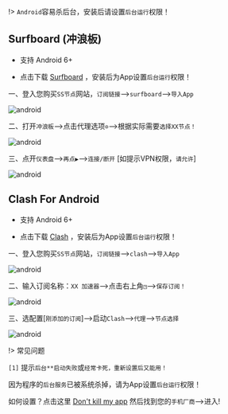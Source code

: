 !> `Android`容易杀后台，安装后请设置`后台运行`权限！

## Surfboard (冲浪板)

* 支持 Android 6+

* 点击下载 <a href="media/android/sfb.apk" target="_blank">Surfboard</a> ，安装后为App设置`后台运行`权限！

一、登入您购买`SS节点`网站，`订阅链接`-->`surfboard`-->`导入App`

![android](media/android/sub_1.jpg ':size=360')

二、打开`冲浪板`-->点击代理选项`⊙`-->根据实际需要`选择XX节点！`

![android](media/android/sub_2.jpg ':size=360')

三、点开`仪表盘`-->`再点▶`-->`连接/断开` [如提示VPN权限，`请允许`]

![android](media/android/sub_3.jpg ':size=360')

## Clash For Android 

* 支持 Android 6+

* 点击下载 <a href="media/android/cfa.apk" target="_blank">Clash</a> ，安装后为App设置`后台运行`权限！

一、登入您购买`SS节点`网站，`订阅链接`-->`clash`-->`导入App`

![android](media/android/cfa_1.jpg ':size=360')

二、输入订阅名称：`XX 加速器`-->点击右上角`◳`-->`保存订阅！`

![android](media/android/cfa_2.jpg ':size=360')

三、选配置[`刚添加的订阅`]-->启动`Clash`-->`代理`-->`节点选择`

![android](media/android/cfa_3.jpg ':size=360')

!> 常见问题

`[1]` 提示`后台**启动失败`或`经常卡死，重新设置后又能用！`

因为程序的`后台服务`已被系统杀掉，请为App设置`后台运行`权限！

如何设置？点击这里 [Don't kill my app](https://dontkillmyapp.com/) 然后找到您的`手机厂商`-->进入!
